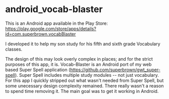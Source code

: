 # android_vocab-blaster

This is an Android app available in the Play Store: https://play.google.com/store/apps/details?id=com.superbrown.vocabBlaster

I developed it to help my son study for his fifth and sixth grade Vocabulary classes.

The design of this may look overly complex in places; and for the strict purposes of this app, it is.  Vocab-Blaster is an
Android port of my web based Super Spell application (https://github.com/superbrown/gwt_super-spell).  Super Spell includes
multiple study modules -- not just vocabulary.  For this app I quickly stripped out what wasn't needed from Super Spell, but some
unecessary design complexity remained.  There really wasn't a reason to spend time removing it.  The main goal was to get it
working in Android.

